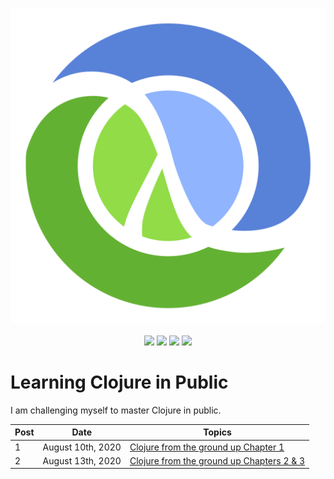 <p align="center">
    <img src="posts/images/Clojure_logo.svg" /><br /><br />
    <img src="https://img.shields.io/badge/Clojure%20from%20the%20Ground%20Up-4%20out%20of%2010-green?logo=clojure&style=flat" />
    <img src="https://img.shields.io/badge/4clojure-0%20out%20of%20100-orange?logo=clojure&style=flat" />
    <img src="https://img.shields.io/badge/Clojure%20For%20Brave%20And%20True-0%20out%20of%2011-orange?logo=clojure&style=flat" />
    <img src="https://img.shields.io/badge/Learn%20Datalog%20Today-0%20out%20of%209-green?logo=clojure&style=flat" />
</p>

# Learning Clojure in Public

I am challenging myself to master Clojure in public.

| Post | Date               | Topics                                                                                                                                  |
| ---- | ------------------ | ----------------------------------------------------------------------------------------------------------------------------------------|
| 1    | August 10th, 2020  | [Clojure from the ground up Chapter 1](posts/2020-08-10.md)                                                                             |
| 2    | August 13th, 2020  | [Clojure from the ground up Chapters 2 & 3 ](posts/2020-08-10.md)                                                                       |
